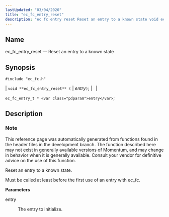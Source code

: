 ```yaml
---
lastUpdated: "03/04/2020"
title: "ec_fc_entry_reset"
description: "ec fc entry reset Reset an entry to a known state void ec fc entry reset entry ec fc entry t entry This reference page was automatically generated from functions found in the header files in the development branch The function described here may not exist in generally available versions..."
---
```


<a name="apis.ec_fc_entry_reset"></a> 
## Name

ec_fc_entry_reset — Reset an entry to a known state

## Synopsis

`#include "ec_fc.h"`

| `void **ec_fc_entry_reset** (` | <var class="pdparam">entry</var>`)`; |   |

`ec_fc_entry_t * <var class="pdparam">entry</var>`;<a name="idp52155376"></a> 
## Description

### Note

This reference page was automatically generated from functions found in the header files in the development branch. The function described here may not exist in generally available versions of Momentum, and may change in behavior when it is generally available. Consult your vendor for definitive advice on the use of this function.

Reset an entry to a known state.

Must be called at least before the first use of an entry with ec_fc.

**<a name="idp52158752"></a> Parameters**

<dl class="variablelist">

<dt>entry</dt>

<dd>

The entry to initialize.

</dd>

</dl>